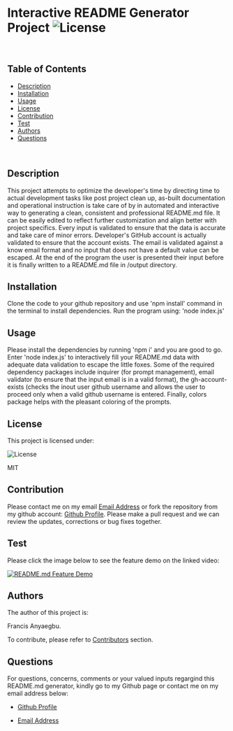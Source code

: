 
  # Interactive README Generator Project   ![License](https://img.shields.io/badge/License-MIT-blue.svg)
  
  <br>
  
  ## Table of Contents
  
  - [Description](#description)
  - [Installation](#installation)
  - [Usage](#usage)
  - [License](#license)
  - [Contribution](#contribution)
  - [Test](#test)
  - [Authors](#authors)
  - [Questions](#questions)
  
  <br>
  
  ## Description  
  
  This project attempts to optimize the developer's time by directing time to actual development tasks like post project clean up, as-built documentation and operational instruction is take care of by in automated and interactive way to generating a clean, consistent and professional README.md file. It can be easily edited to reflect further customization and align better with project specifics. Every input is validated to ensure that the data is accurate and take care of minor errors. Developer's GitHub account is actually validated to ensure that the account exists. The email is validated against a know email format and no input that does not have a default value can be escaped. At the end of the program the user is presented their input before it is finally written to a README.md file in /output directory. 
  
  ## Installation
  
  Clone the code to your github repository and use 'npm install' command in the terminal to install dependencies. Run the program using: 'node index.js'
  
  ## Usage
  
  Please install the dependencies by running 'npm i' and you are good to go. Enter 'node index.js' to interactively fill your README.md data with adequate data validation to escape the little foxes. Some of the required dependency packages include  inquirer (for prompt management), email validator (to ensure that the input email is in a valid format), the gh-account-exists (checks the inout user github username and allows the user to proceed only when a valid github username is entered. Finally, colors package helps with the pleasant coloring of the prompts.
  
  ## License
  
  This project is licensed under:
  
   ![License](https://img.shields.io/badge/License-MIT-blue.svg)
  
  MIT
  
  ## Contribution
  
  Please contact me on my email [Email Address](anyaegbufrancis@gmail.com) or fork the repository from my github account: [Github Profile](https://github.com/anyaegbufrancis). Please make a pull request and we can review the updates, corrections or bug fixes together.
  
  ## Test
  
  Please click the image below to see the feature demo on the linked video:
  
  [![README.md Feature Demo](https://img.youtube.com/vi/5uhKEqgRqp8/0.jpg)](https://www.youtube.com/watch?v=5uhKEqgRqp8)
  
  ## Authors
  
  The author of this project is: 
  
  Francis Anyaegbu. 
  
  To contribute, please refer to [Contributors](#contributors) section.
  
  ## Questions
  
  For questions, concerns, comments or your valued inputs regargind this README.md generator, kindly go to my Github page or contact me on my email address below:
    
  - [Github Profile](https://github.com/anyaegbufrancis)
                    
  - [Email Address](anyaegbufrancis@gmail.com)
